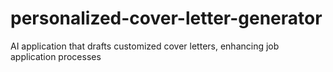 # personalized-cover-letter-generator
AI application that drafts customized cover letters, enhancing job application processes
